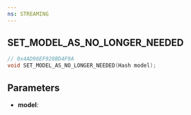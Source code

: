 ```yaml
---
ns: STREAMING
---
```

## SET_MODEL_AS_NO_LONGER_NEEDED

```c
// 0x4AD96EF928BD4F9A
void SET_MODEL_AS_NO_LONGER_NEEDED(Hash model);
```

## Parameters
* **model**:
